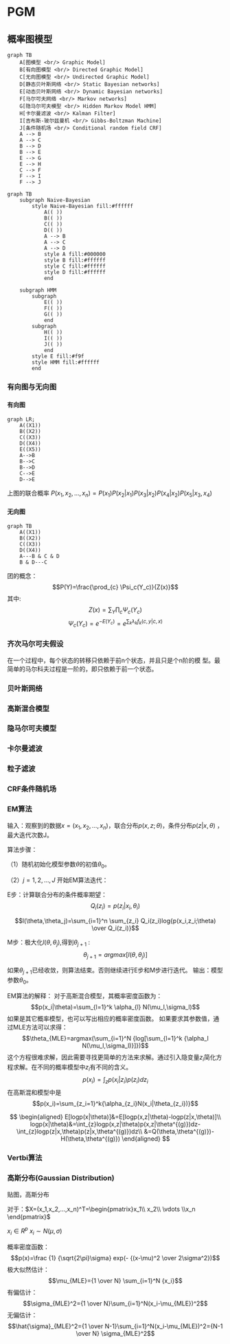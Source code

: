 # PGM

## 概率图模型

```mermaid
graph TB
    A[图模型 <br/> Graphic Model]
    B[有向图模型 <br/> Directed Graphic Model]
    C[无向图模型 <br/> Undirected Graphic Model]
    D[静态贝叶斯网络 <br/> Static Bayesian networks]
    E[动态贝叶斯网络 <br/> Dynamic Bayesian networks]
    F[马尔可夫网络 <br/> Markov networks]
    G[隐马尔可夫模型 <br/> Hidden Markov Model HMM]
    H[卡尔曼滤波 <br/> Kalman Filter]
    I[吉布斯-玻尔兹曼机 <br/> Gibbs-Boltzman Machine]
    J[条件随机场 <br/> Conditional random field CRF]
    A --> B
    A --> C
    B --> D
    B --> E
    E --> G
    E --> H
    C --> F
    F --> I
    F --> J
```

```mermaid
graph TB
    subgraph Naive-Bayesian
        style Naive-Bayesian fill:#ffffff
            A(( ))
            B(( ))
            C(( ))
            D(( ))
            A --> B
            A --> C
            A --> D
            style A fill:#000000
            style B fill:#ffffff
            style C fill:#ffffff
            style D fill:#ffffff
            end

    subgraph HMM
        subgraph  
            E(( ))
            F(( ))
            G(( ))
            end
        subgraph  
            H(( ))
            I(( ))
            J(( ))
            end
        style E fill:#f9f
        style HMM fill:#ffffff
        end
```

### 有向图与无向图

#### 有向图

```mermaid
graph LR;
    A((X1))
    B((X2))
    C((X3))
    D((X4))
    E((X5))
    A-->B
    B-->C
    B-->D
    C-->E
    D-->E
```

上图的联合概率
$P(x_1,x_2,...,x_n)=P(x_1)P(x_2|x_1)P(x_3|x_2)P(x_4|x_2)P(x_5|x_3,x_4)$

#### 无向图

```mermaid
graph TB
    A((X1))
    B((X2))
    C((X3))
    D((X4))
    A---B & C & D
    B & D---C
```

团的概念：
$$P(Y)=\frac{\prod_{c} \Psi_c(Y_c)}{Z(x)}$$
其中:
$$Z(x)=\sum_{Y}{\prod_{c}{\Psi_c(Y_c)}}$$
$$\Psi_c(Y_c)=e^{-E(Y_c)}=e^{\sum_k {\lambda_kf_k(c,y|c,x)}}$$

### 齐次马尔可夫假设

在⼀个过程中，每个状态的转移只依赖于前n个状态，并且只是个n阶的模
型。最简单的⻢尔科夫过程是⼀阶的，即只依赖于前⼀个状态。

### 贝叶斯网络

### 高斯混合模型

### 隐马尔可夫模型

### 卡尔曼滤波

### 粒子滤波

### CRF条件随机场

### EM算法

输入：观察到的数据$x=(x_1,x_2,\dots,x_n)$，联合分布$p(x,z;\theta)$，条件分布$p(z|x,\theta)$ ，最大迭代次数J。

算法步骤：

（1）随机初始化模型参数$\theta$的初值$\theta_0$。

（2）$j=1,2,\dots,J$ 开始EM算法迭代：

E步：计算联合分布的条件概率期望：
$$Q_i(z_i)=p(z_i|x_i,\theta_i)$$

$$l(\theta,\theta_j)=\sum_{i=1}^n \sum_{z_i} Q_i(z_i)log{p(x_i,z_i;\theta) \over Q_i(z_i)}$$

M步：极大化$l(\theta,\theta_j)$,得到$\theta_{j+1}$ :
$$\theta_{j+1}=argmax[l(\theta,\theta_j)]$$

如果$\theta_{j+1}$已经收敛，则算法结束。否则继续进行E步和M步进行迭代。
输出：模型参数$\theta_0$。

EM算法的解释：
对于高斯混合模型，其概率密度函数为：
$$p(x_i|\theta)=\sum_{l=1}^k \alpha_{l} N(\mu_l,\sigma_l)$$
如果是其它概率模型，也可以写出相应的概率密度函数。
如果要求其参数值，通过MLE方法可以求得：
$$\theta_{MLE}=argmax(\sum_{i=1}^N {log[\sum_{l=1}^k {\alpha_l N(\mu_l,\sigma_l)}]})$$
这个方程很难求解，因此需要寻找更简单的方法来求解。通过引入隐变量$z_i$简化方程求解。在不同的概率模型中$z_i$有不同的含义。
$$p(x_i)=\int_z{p(x_i|z_i)p(z_i)dz_i}$$
在高斯混和模型中是
$$p(x_i)=\sum_{z_i=1}^k{\alpha_{z_i}N(x_i|\theta_{z_i})}$$

$$
\begin{aligned}
E[logp(x|\theta)]&=E[logp(x,z|\theta)-logp(z|x,\theta)]\\
logp(x|\theta)&=\int_{z}logp(x,z|\theta)p(x,z|\theta^{(g)})dz-\int_{z}logp(z|x,\theta)p(z|x,\theta^{(g)})dz\\
&=Q(\theta,\theta^{(g)})-H(\theta,\theta^{(g)})
\end{aligned}
$$
### Vertbi算法

### 高斯分布(Gaussian Distribution)

贴图，高斯分布

对于：$X=(x_1,x_2,...,x_n)^T=\begin{pmatrix}x_1\\ x_2\\ \vdots \\x_n \end{pmatrix}$

$x_i \in R^p$
$x_i \sim N(\mu, \sigma)$

概率密度函数：$$p(x)=\frac {1} {\sqrt{2\pi}\sigma} exp(- {(x-\mu)^2 \over 2\sigma^2})$$
极大似然估计：
$$\mu_{MLE}={1 \over N} \sum_{i=1}^N {x_i}$$
有偏估计：
$$\sigma_{MLE}^2={1 \over N}\sum_{i=1}^N(x_i-\mu_{MLE})^2$$
无偏估计：
$$\hat{\sigma}_{MLE}^2={1 \over N-1}\sum_{i=1}^N(x_i-\mu_{MLE})^2={N-1 \over N} \sigma_{MLE}^2$$
